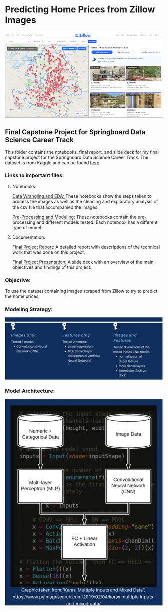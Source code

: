 # Predicting Home Prices from Zillow Images
![Image of Zillow Page](https://github.com/sangeetajay/Springboard/blob/master/Final_Capstone/Images/austinzillowpagesmall.png)

## Final Capstone Project for Springboard Data Science Career Track
This folder contains the notebooks, final report, and slide deck for my final capstone project for the Springboard Data Science Career Track. The dataset is from Kaggle and can be found [here](https://www.kaggle.com/ericpierce/austinhousingprices)

### Links to important files:
1. Notebooks:

    [Data Wrangling and EDA: ](https://github.com/sangeetajay/Springboard/tree/master/Final_Capstone/DataWrangling_EDA_Notebooks)
    These notebooks show the steps taken to process the images as well as the cleaning and exploratory analysis of the csv file that accompanied the images.
    
    [Pre-Processing and Modeling: ](https://github.com/sangeetajay/Springboard/tree/master/Final_Capstone/ModelingNotebooks)
    These notebooks contain the pre-processing and different models tested. Each notebook has a different type of model.    

2. Documentation:

   [Final Project Report: ](https://github.com/sangeetajay/Springboard/blob/master/Final_Capstone/SJ_final_capstone_report.pdf)
    A detailed report with descriptions of the technical work that was done on this project.

   [Final Project Presentation: ](https://github.com/sangeetajay/Springboard/blob/master/Final_Capstone/SJ_Final_Capstone_presentation.pdf)
    A slide deck with an overview of the main objectives and findings of this project.

### Objective: 
To use the dataset containing images scraped from Zillow to try to predict the home prices. 

### Modeling Strategy:
![Image of model stratgy](https://github.com/sangeetajay/Springboard/blob/master/Final_Capstone/Images/modelstrat.png)

### Model Architecture: 
![Image of model arch](https://github.com/sangeetajay/Springboard/blob/master/Final_Capstone/Images/modelarch.png)



